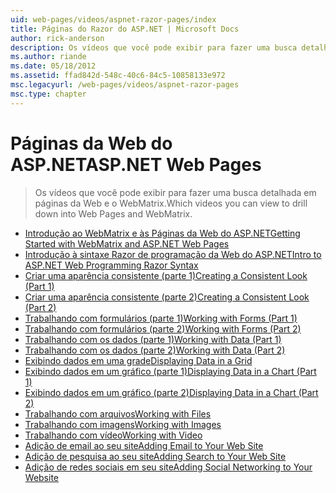 ```yaml
---
uid: web-pages/videos/aspnet-razor-pages/index
title: Páginas do Razor do ASP.NET | Microsoft Docs
author: rick-anderson
description: Os vídeos que você pode exibir para fazer uma busca detalhada em páginas da Web e o WebMatrix.
ms.author: riande
ms.date: 05/18/2012
ms.assetid: ffad842d-548c-40c6-84c5-10858133e972
msc.legacyurl: /web-pages/videos/aspnet-razor-pages
msc.type: chapter
---
```

<a name="aspnet-web-pages"></a><span data-ttu-id="260e9-103">Páginas da Web do ASP.NET</span><span class="sxs-lookup"><span data-stu-id="260e9-103">ASP.NET Web Pages</span></span>
=================
> <span data-ttu-id="260e9-104">Os vídeos que você pode exibir para fazer uma busca detalhada em páginas da Web e o WebMatrix.</span><span class="sxs-lookup"><span data-stu-id="260e9-104">Which videos you can view to drill down into Web Pages and WebMatrix.</span></span>


- [<span data-ttu-id="260e9-105">Introdução ao WebMatrix e às Páginas da Web do ASP.NET</span><span class="sxs-lookup"><span data-stu-id="260e9-105">Getting Started with WebMatrix and ASP.NET Web Pages</span></span>](getting-started-with-webmatrix-and-aspnet-web-pages.md)
- [<span data-ttu-id="260e9-106">Introdução à sintaxe Razor de programação da Web do ASP.NET</span><span class="sxs-lookup"><span data-stu-id="260e9-106">Intro to ASP.NET Web Programming Razor Syntax</span></span>](introduction-to-aspnet-web-programming-using-the-razor-syntax.md)
- [<span data-ttu-id="260e9-107">Criar uma aparência consistente (parte 1)</span><span class="sxs-lookup"><span data-stu-id="260e9-107">Creating a Consistent Look (Part 1)</span></span>](creating-a-consistent-look-part-1.md)
- [<span data-ttu-id="260e9-108">Criar uma aparência consistente (parte 2)</span><span class="sxs-lookup"><span data-stu-id="260e9-108">Creating a Consistent Look (Part 2)</span></span>](creating-a-consistent-look-part-2.md)
- [<span data-ttu-id="260e9-109">Trabalhando com formulários (parte 1)</span><span class="sxs-lookup"><span data-stu-id="260e9-109">Working with Forms (Part 1)</span></span>](working-with-forms-part-1.md)
- [<span data-ttu-id="260e9-110">Trabalhando com formulários (parte 2)</span><span class="sxs-lookup"><span data-stu-id="260e9-110">Working with Forms (Part 2)</span></span>](working-with-forms-part-2.md)
- [<span data-ttu-id="260e9-111">Trabalhando com os dados (parte 1)</span><span class="sxs-lookup"><span data-stu-id="260e9-111">Working with Data (Part 1)</span></span>](working-with-data-part-1.md)
- [<span data-ttu-id="260e9-112">Trabalhando com os dados (parte 2)</span><span class="sxs-lookup"><span data-stu-id="260e9-112">Working with Data (Part 2)</span></span>](working-with-data-part-2.md)
- [<span data-ttu-id="260e9-113">Exibindo dados em uma grade</span><span class="sxs-lookup"><span data-stu-id="260e9-113">Displaying Data in a Grid</span></span>](displaying-data-in-a-grid.md)
- [<span data-ttu-id="260e9-114">Exibindo dados em um gráfico (parte 1)</span><span class="sxs-lookup"><span data-stu-id="260e9-114">Displaying Data in a Chart (Part 1)</span></span>](displaying-data-in-a-chart-part-1.md)
- [<span data-ttu-id="260e9-115">Exibindo dados em um gráfico (parte 2)</span><span class="sxs-lookup"><span data-stu-id="260e9-115">Displaying Data in a Chart (Part 2)</span></span>](displaying-data-in-a-chart-part-2.md)
- [<span data-ttu-id="260e9-116">Trabalhando com arquivos</span><span class="sxs-lookup"><span data-stu-id="260e9-116">Working with Files</span></span>](working-with-files.md)
- [<span data-ttu-id="260e9-117">Trabalhando com imagens</span><span class="sxs-lookup"><span data-stu-id="260e9-117">Working with Images</span></span>](working-with-images.md)
- [<span data-ttu-id="260e9-118">Trabalhando com vídeo</span><span class="sxs-lookup"><span data-stu-id="260e9-118">Working with Video</span></span>](working-with-video.md)
- [<span data-ttu-id="260e9-119">Adição de email ao seu site</span><span class="sxs-lookup"><span data-stu-id="260e9-119">Adding Email to Your Web Site</span></span>](adding-email-to-your-web-site.md)
- [<span data-ttu-id="260e9-120">Adição de pesquisa ao seu site</span><span class="sxs-lookup"><span data-stu-id="260e9-120">Adding Search to Your Web Site</span></span>](adding-search-to-your-web-site.md)
- [<span data-ttu-id="260e9-121">Adição de redes sociais em seu site</span><span class="sxs-lookup"><span data-stu-id="260e9-121">Adding Social Networking to Your Website</span></span>](adding-social-networking-to-your-website.md)
